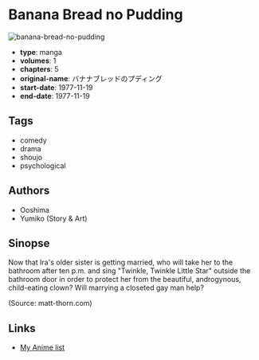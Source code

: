 # Banana Bread no Pudding

![banana-bread-no-pudding](https://cdn.myanimelist.net/images/manga/2/33111.jpg)

-   **type**: manga
-   **volumes**: 1
-   **chapters**: 5
-   **original-name**: バナナブレッドのプディング
-   **start-date**: 1977-11-19
-   **end-date**: 1977-11-19

## Tags

-   comedy
-   drama
-   shoujo
-   psychological

## Authors

-   Ooshima
-   Yumiko (Story & Art)

## Sinopse

Now that Ira's older sister is getting married, who will take her to the bathroom after ten p.m. and sing "Twinkle, Twinkle Little Star" outside the bathroom door in order to protect her from the beautiful, androgynous, child-eating clown? Will marrying a closeted gay man help?

(Source: matt-thorn.com)

## Links

-   [My Anime list](https://myanimelist.net/manga/9147/Banana_Bread_no_Pudding)
